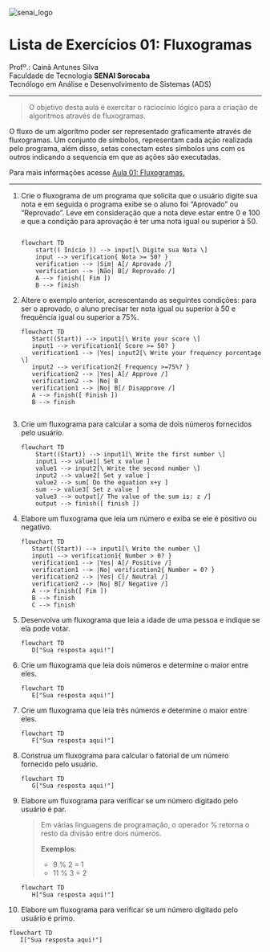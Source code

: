 ![senai_logo](https://transparencia.sp.senai.br/Content/img/logo-senai.png)

# Lista de Exercícios 01: Fluxogramas

Profº.: Cainã Antunes Silva  
Faculdade de Tecnologia **SENAI Sorocaba**  
Tecnólogo em Análise e Desenvolvimento de Sistemas (ADS)
___


> O objetivo desta aula é exercitar o raciocínio lógico para a criação de algoritmos através de fluxogramas.  

O fluxo de um algorítmo poder ser representado graficamente através de fluxogramas. Um conjunto de símbolos, representam cada ação realizada pelo programa, além disso, setas conectam estes símbolos uns com os outros indicando a sequencia em que as ações são executadas.

Para mais informações acesse [Aula 01: Fluxogramas.](https://www.notion.so/cainaantunes/Aula-01-Fluxogramas-188bde521b3b80de90f7dbd9407af71e)

***

1. Crie o fluxograma de um programa que solicita que o usuário digite sua nota e em seguida o programa exibe se o aluno foi “Aprovado” ou “Reprovado”. Leve em consideração que a nota deve estar entre 0 e 100 e que a condição para aprovação é ter uma nota igual ou superior à 50.
   
    ```mermaid
   
    flowchart TD
        start(( Início )) --> input[\ Digite sua Nota \]
        input --> verification{ Nota >= 50? }
        verification --> |Sim| A[/ Aprovado /]
        verification --> |Não| B[/ Reprovado /]
        A --> finish([ Fim ])
        B --> finish
    ```
   
2. Altere o exemplo anterior, acrescentando as seguintes condições: para ser o aprovado, o aluno precisar ter nota igual ou superior à 50 e frequência igual ou superior a 75%.
   
   ```mermaid
   flowchart TD
      Start((Start)) --> input1[\ Write your score \]
      input1 --> verification1{ Score >= 50? }
      verification1 --> |Yes| input2[\ Write your frequency porcentage \]
      input2 --> verification2{ Frequency >=75%? }
      verification2 --> |Yes| A[/ Approve /]
      verification2 --> |No| B
      verification1 --> |No| B[/ Disapprove /]
      A --> finish([ Finish ])
      B --> finish
      
   ```
   
3. Crie um fluxograma para calcular a soma de dois números fornecidos pelo usuário.
   
   ```mermaid
   flowchart TD
       Start((Start)) --> input1[\ Write the first number \]
       input1 --> value1[ Set x value ]
       value1 --> input2[\ Write the second number \]
       input2 --> value2[ Set y value ]
       value2 --> sum[ Do the equation x+y ]
       sum --> value3[ Set z value ]
       value3 --> output[/ The value of the sum is: z /]
       output --> finish([ finish ])
   ```
   
4. Elabore um fluxograma que leia um número e exiba se ele é positivo ou negativo.
   
   ```mermaid
   flowchart TD
      Start((Start)) --> input1[\ Write the number \]
      input1 --> verification1{ Number > 0? }
      verification1 --> |Yes| A[/ Positive /]
      verification1 --> |No| verification2{ Number = 0? }
      verification2 --> |Yes| C[/ Neutral /]
      verification2 --> |No| B[/ Negative /]
      A --> finish([ Fim ])
      B --> finish
      C --> finish
   ```
   
5. Desenvolva um fluxograma que leia a idade de uma pessoa e indique se ela pode votar.
   
   ```mermaid
   flowchart TD
      D["Sua resposta aqui!"]
   ```
   
6. Crie um fluxograma que leia dois números e determine o maior entre eles.
   
   ```mermaid
   flowchart TD
      E["Sua resposta aqui!"]
   ```
   
7. Crie um fluxograma que leia três números e determine o maior entre eles.
   
   ```mermaid
   flowchart TD
      F["Sua resposta aqui!"]
   ```
   
8. Construa um fluxograma para calcular o fatorial de um número fornecido pelo usuário.
   
   ```mermaid
   flowchart TD
      G["Sua resposta aqui!"]
   ```
   
9. Elabore um fluxograma para verificar se um número digitado pelo usuário é par.
   
   > Em várias linguagens de programação, o operador % retorna o resto da divisão entre dois números.    
   > 
   >**Exemplos**:  
   > - 9 % 2 = 1  
   > - 11 % 3 = 2
   
   ```mermaid
   flowchart TD
      H["Sua resposta aqui!"]
   ```
   
10. Elabore um fluxograma para verificar se um número digitado pelo usuário é primo.
   
   ```mermaid
   flowchart TD
      I["Sua resposta aqui!"]
   ```